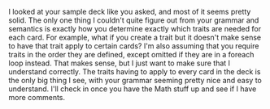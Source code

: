 I looked at your sample deck like you asked, and most of it seems pretty solid. The only one thing I couldn't quite
figure out from your grammar and semantics is exactly how you determine exactly which traits are needed for each card.
For example, what if you create a trait but it doesn't make sense to have that trait apply to certain cards?
I'm also assuming that you require traits in the order they are defined, except omitted if they are in a foreach
loop instead. That makes sense, but I just want to make sure that I understand correctly.
The traits having to apply to every card in the deck is the only big thing I see, with your grammar seeming pretty
nice and easy to understand. I'll check in once you have the Math stuff up and see if I have more comments.
